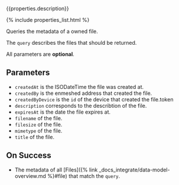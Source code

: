 {{properties.description}}

{% include properties_list.html %}

Queries the metadata of a owned file.

The `query` describes the files that should be returned.

All parameters are **optional**.

## Parameters

- `createdAt` is the ISODateTime the file was created at.
- `createdBy` is the enmeshed address that created the file.
- `createdByDevice` is the `id` of the device that created the file.token
- `description` corresponds to the describtion of the file.
- `expiresAt` is the date the file expires at.
- `filename` of the file.
- `filesize` of the file.
- `mimetype` of the file.
- `title` of the file.

## On Success

- The metadata of all [Files]({% link _docs_integrate/data-model-overview.md %}#file)
  that match the `query`.
